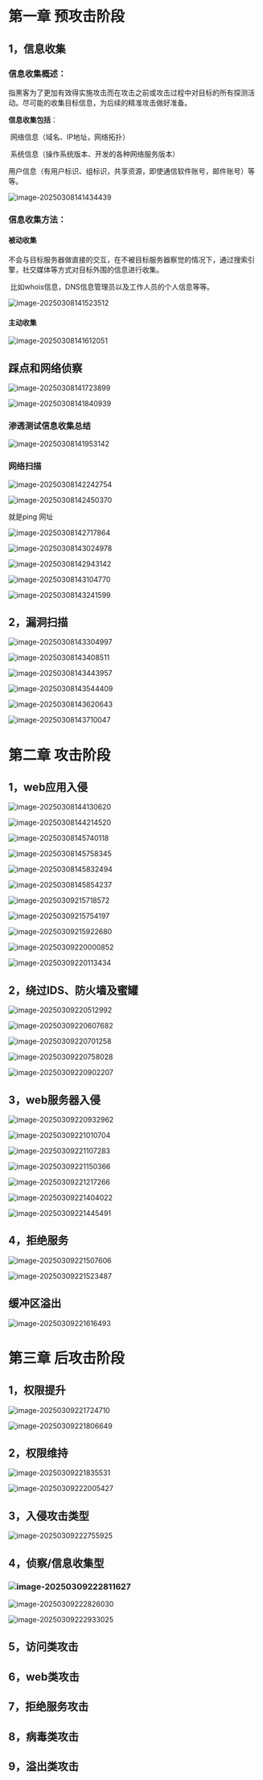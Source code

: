 # 第一章 预攻击阶段

## 1，信息收集

### **信息收集概述：**

指黑客为了更加有效得实施攻击而在攻击之前或攻击过程中对目标的所有探测活动。尽可能的收集目标信息，为后续的精准攻击做好准备。

**信息收集包括**：

​	网络信息（域名、IP地址，网络拓扑）

​	系统信息（操作系统版本、开发的各种网络服务版本）

​	用户信息（有用户标识、组标识，共享资源，即使通信软件账号，邮件账号）等等。

![image-20250308141434439](https://gitee.com/PUqicnda/img/raw/master/20250308141434491.png)

### 信息收集方法：

#### 被动收集

不会与目标服务器做直接的交互，在不被目标服务器察觉的情况下，通过搜索引擎，社交媒体等方式对目标外围的信息进行收集。

​	比如whois信息，DNS信息管理员以及工作人员的个人信息等等。

![image-20250308141523512](https://gitee.com/PUqicnda/img/raw/master/20250308141523584.png)

#### 主动收集

![image-20250308141612051](https://gitee.com/PUqicnda/img/raw/master/20250308141612151.png)

## 踩点和网络侦察

![image-20250308141723899](https://gitee.com/PUqicnda/img/raw/master/20250308141723955.png)

![image-20250308141840939](https://gitee.com/PUqicnda/img/raw/master/20250308141841027.png)



### 渗透测试信息收集总结

![image-20250308141953142](https://gitee.com/PUqicnda/img/raw/master/20250308141953199.png)

### 网络扫描

![image-20250308142242754](https://gitee.com/PUqicnda/img/raw/master/20250308142242913.png)

![image-20250308142450370](https://gitee.com/PUqicnda/img/raw/master/20250308142450511.png)

就是ping 网址

![image-20250308142717864](https://gitee.com/PUqicnda/img/raw/master/20250308142718048.png)

![image-20250308143024978](https://gitee.com/PUqicnda/img/raw/master/20250308143025017.png)

![image-20250308142943142](https://gitee.com/PUqicnda/img/raw/master/20250308142943293.png)

![image-20250308143104770](https://gitee.com/PUqicnda/img/raw/master/20250308143104825.png)

![image-20250308143241599](https://gitee.com/PUqicnda/img/raw/master/20250308143241681.png)





## 2，漏洞扫描

![image-20250308143304997](https://gitee.com/PUqicnda/img/raw/master/20250308143305048.png)

![image-20250308143408511](https://gitee.com/PUqicnda/img/raw/master/20250308143408570.png)

![image-20250308143443957](https://gitee.com/PUqicnda/img/raw/master/20250308143444017.png)

![image-20250308143544409](https://gitee.com/PUqicnda/img/raw/master/20250308143544456.png)

![image-20250308143620643](https://gitee.com/PUqicnda/img/raw/master/20250308143620699.png)

![image-20250308143710047](https://gitee.com/PUqicnda/img/raw/master/20250308143710107.png)

# 第二章 攻击阶段

## 1，web应用入侵

![image-20250308144130620](https://gitee.com/PUqicnda/img/raw/master/20250308144130674.png)

![image-20250308144214520](https://gitee.com/PUqicnda/img/raw/master/20250308144214577.png)

![image-20250308145740118](https://gitee.com/PUqicnda/img/raw/master/20250308145740178.png)

![image-20250308145758345](https://gitee.com/PUqicnda/img/raw/master/20250308145758397.png)

![image-20250308145832494](https://gitee.com/PUqicnda/img/raw/master/20250308145832566.png)

![image-20250308145854237](https://gitee.com/PUqicnda/img/raw/master/20250308145854300.png)

![image-20250309215718572](https://gitee.com/PUqicnda/img/raw/master/20250309215725675.png)

![image-20250309215754197](https://gitee.com/PUqicnda/img/raw/master/20250309215754281.png)

![image-20250309215922680](https://gitee.com/PUqicnda/img/raw/master/20250309215922823.png)

![image-20250309220000852](https://gitee.com/PUqicnda/img/raw/master/20250309220000931.png)

![image-20250309220113434](https://gitee.com/PUqicnda/img/raw/master/20250309220113491.png)





## 2，绕过IDS、防火墙及蜜罐

![image-20250309220512992](https://gitee.com/PUqicnda/img/raw/master/20250309220513050.png)

![image-20250309220607682](https://gitee.com/PUqicnda/img/raw/master/20250309220607748.png)

![image-20250309220701258](https://gitee.com/PUqicnda/img/raw/master/20250309220701318.png)

![image-20250309220758028](https://gitee.com/PUqicnda/img/raw/master/20250309220758087.png)

![image-20250309220902207](https://gitee.com/PUqicnda/img/raw/master/20250309220902255.png)



## 3，web服务器入侵

![image-20250309220932962](https://gitee.com/PUqicnda/img/raw/master/20250309220933030.png)

![image-20250309221010704](https://gitee.com/PUqicnda/img/raw/master/20250309221010769.png)

![image-20250309221107283](https://gitee.com/PUqicnda/img/raw/master/20250309221107335.png)

![image-20250309221150366](https://gitee.com/PUqicnda/img/raw/master/20250309221150425.png)

![image-20250309221217266](https://gitee.com/PUqicnda/img/raw/master/20250309221217322.png)

![image-20250309221404022](https://gitee.com/PUqicnda/img/raw/master/20250309221404065.png)

![image-20250309221445491](https://gitee.com/PUqicnda/img/raw/master/20250309221445541.png)







## 4，拒绝服务

![image-20250309221507606](https://gitee.com/PUqicnda/img/raw/master/20250309221507649.png)

![image-20250309221523487](https://gitee.com/PUqicnda/img/raw/master/20250309221523526.png)

## 缓冲区溢出

![image-20250309221616493](https://gitee.com/PUqicnda/img/raw/master/20250309221616543.png)





# 第三章 后攻击阶段

## 1，权限提升

![image-20250309221724710](https://gitee.com/PUqicnda/img/raw/master/20250309221724767.png)

![image-20250309221806649](https://gitee.com/PUqicnda/img/raw/master/20250309221806699.png)



## 2，权限维持

![image-20250309221835531](https://gitee.com/PUqicnda/img/raw/master/20250309221835579.png)

![image-20250309222005427](https://gitee.com/PUqicnda/img/raw/master/20250309222005479.png)

## 3，入侵攻击类型

![image-20250309222755925](https://gitee.com/PUqicnda/img/raw/master/20250309222755964.png)



## 4，侦察/信息收集型

### ![image-20250309222811627](https://gitee.com/PUqicnda/img/raw/master/20250309222811676.png)

![image-20250309222826030](https://gitee.com/PUqicnda/img/raw/master/20250309222826074.png)

![image-20250309222933025](https://gitee.com/PUqicnda/img/raw/master/20250309222933071.png)





## 5，访问类攻击



## 6，web类攻击



## 7，拒绝服务攻击



## 8，病毒类攻击



## 9，溢出类攻击